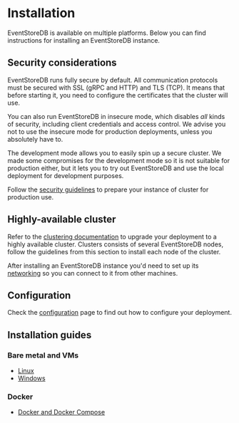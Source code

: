 # Installation

EventStoreDB is available on multiple platforms. Below you can find instructions for installing an EventStoreDB instance. 

## Security considerations

EventStoreDB runs fully secure by default. All communication protocols must be secured with SSL (gRPC and HTTP) and TLS (TCP). It means that before starting it, you need to configure the certificates that the cluster will use.

You can also run EventStoreDB in insecure mode, which disables _all_ kinds of security, including client credentials and access control. We advise you not to use the insecure mode for production deployments, unless you absolutely have to.

The development mode allows you to easily spin up a secure cluster. We made some compromises for the development mode so it is not suitable for production either, but it lets you to try out EventStoreDB and use the local deployment for development purposes.

Follow the [security guidelines](../security/) to prepare your instance of cluster for production use.

## Highly-available cluster

Refer to the [clustering documentation](../clustering/) to upgrade your deployment to a highly available cluster. Clusters consists of several EventStoreDB nodes, follow the guidelines from this section to install each node of the cluster.

After installing an EventStoreDB instance you'd need to set up its [networking](../networking/) so you can connect to it from other machines.

## Configuration

Check the [configuration](configuration.md) page to find out how to configure your deployment.

## Installation guides

### Bare metal and VMs

- [Linux](./linux.md)
- [Windows](./windows.md)

### Docker

- [Docker and Docker Compose](./docker.md)

